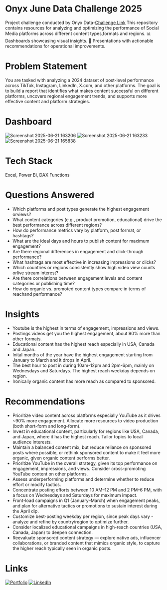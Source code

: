 # Onyx June Data Challenge 2025
Project challenge conducted by Onyx Data-[Challenge Link](https://datadna.onyxdata.co.uk/challenges/june-2025-datadna-social-media-content-performance/)
This repository contains resources for analyzing and optimizing the performance of Social Media platforms across different content types,formats and regions.
📊 Dashboards showcasing visual insights.
📑 Presentations with actionable recommendations for operational improvements.

# Problem Statement
You are tasked with analyzing a 2024 dataset of post-level performance across TikTok, Instagram, LinkedIn, X.com, and other platforms. The goal is to build a report that identifies what makes content successful on different platforms, uncovers regional engagement trends, and supports more effective content and platform strategies.

# Dashboard

![Screenshot 2025-06-21 163206](https://github.com/user-attachments/assets/6607ee92-7a0a-4b36-b24d-cce472dff80a)
![Screenshot 2025-06-21 163233](https://github.com/user-attachments/assets/537ba922-bca7-4704-9491-05728a5ad193)
![Screenshot 2025-06-21 165838](https://github.com/user-attachments/assets/8b84242a-7bfb-4729-9c33-cdafbb165a2c)

# Tech Stack
Excel, Power Bi, DAX Functions

# Questions Answered
* Which platforms and post types generate the highest engagement orviews?
* What content categories (e.g., product promotion, educational) drive the best performance across different regions?
* How do performance metrics vary by platform, post format, or hashtags?
* What are the ideal days and hours to publish content for maximum engagement?
* Are there regional differences in engagement and click-through performance?
* What hashtags are most effective in increasing impressions or clicks?
* Which countries or regions consistently show high video view counts orlive stream interest?
* Are there correlations between engagement levels and content categories or publishing time?
* How do organic vs. promoted content types compare in terms of reachand performance?

# Insights
* Youtube is the highest in terms of engagement, impressions and views.
* Postings videos get you the highest engagement, about 90% more than other formats.
* Educational content has the highest reach especially in USA, Canada and Japan.
* Inital months of the year have the highest engagement starting from January to March and it drops in April.
* The best hour to post in during 10am-12pm and 2pm-6pm, mainly on Wednesdays and Saturdays. The highest reach weekday depends on region.
* Ironically organic content has more reach as compared to sponsored.

# Recommendations
* Prioritize video content across platforms especially YouTube as it drives ~90% more engagement. Allocate more resources to video production (both short-form and long-form).
* Invest in educational content, particularly for regions like USA, Canada, and Japan, where it has the highest reach. Tailor topics to local audience interests.
* Maintain a balanced content mix, but reduce reliance on sponsored posts where possible, or rethink sponsored content to make it feel more organic, given organic content performs better.
* Prioritize YouTube in the overall strategy, given its top performance on engagement, impressions, and views. Consider cross-promoting YouTube content on other platforms.
* Assess underperforming platforms and determine whether to reduce effort or modify tactics.
* Concentrate posting efforts between 10 AM–12 PM and 2 PM–6 PM, with a focus on Wednesdays and Saturdays for maximum impact.
* Front-load campaigns in Q1 (January–March) when engagement peaks, and plan for alternative tactics or promotions to sustain interest during the April dip.
* Customize best-posting weekday per region, since peak days vary - analyze and refine by country/region to optimize further.
* Consider localized educational campaigns in high-reach countries (USA, Canada, Japan) to deepen connection.
* Reevaluate sponsored content strategy — explore native ads, influencer collaborations, or branded content that mimics organic style, to capture the higher reach typically seen in organic posts.

# Links
[![Portfolio](https://img.shields.io/badge/MY%20PORTFOLIO-black?style=for-the-badge&logo=github)](https://ishaa-23.github.io/)
[![LinkedIn](https://img.shields.io/badge/LINKEDIN-blue?style=for-the-badge&logo=linkedin)](https://www.linkedin.com/in/ishaa-abdul-63b079217/)


